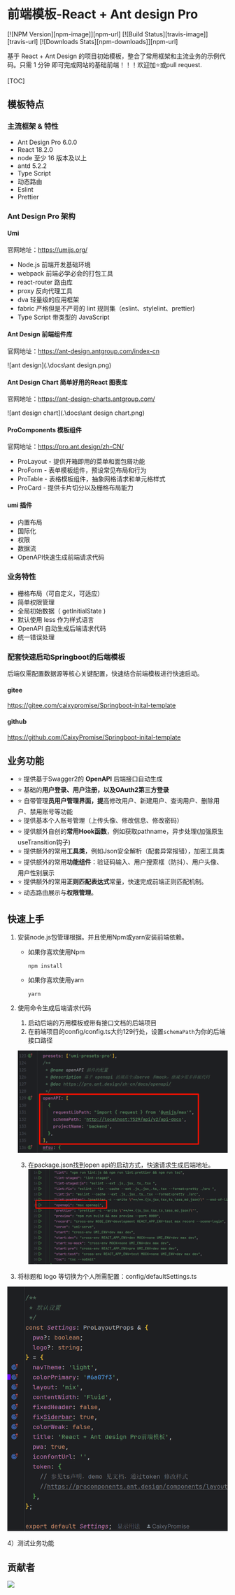 # 前端模板-React + Ant design Pro

[![NPM Version][npm-image]][npm-url]
[![Build Status][travis-image]][travis-url]
[![Downloads Stats][npm-downloads]][npm-url]



基于 React + Ant Design 的项目初始模板，整合了常用框架和主流业务的示例代码。只需 1 分钟 即可完成网站的基础前端！！！欢迎加:star:或pull request.

[TOC]

## 模板特点

### 主流框架 & 特性

+ Ant Design Pro 6.0.0
+ React 18.2.0
+ node 至少 16 版本及以上
+ antd 5.2.2
+ Type Script
+ 动态路由
+ Eslint
+ Prettier

### Ant Design Pro 架构

#### Umi

官网地址：https://umijs.org/

+ Node.js 前端开发基础环境
+ webpack 前端必学必会的打包工具
+ react-router 路由库
+ proxy 反向代理工具
+ dva 轻量级的应用框架
+ fabric 严格但是不严苛的 lint 规则集（eslint、stylelint、prettier)
+ Type Script 带类型的 JavaScript

#### Ant Design 前端组件库

官网地址：https://ant-design.antgroup.com/index-cn

![ant design](.\docs\ant design.png)

#### Ant Design Chart 简单好用的React 图表库

官网地址：https://ant-design-charts.antgroup.com/

![ant design chart](.\docs\ant design chart.png)

#### ProComponents 模板组件

官网地址：https://pro.ant.design/zh-CN/

+ ProLayout - 提供开箱即用的菜单和面包屑功能
+ ProForm - 表单模板组件，预设常见布局和行为
+ ProTable - 表格模板组件，抽象网格请求和单元格样式
+ ProCard - 提供卡片切分以及栅格布局能力

#### umi 插件

+ 内置布局
+ 国际化
+ 权限
+ 数据流
+ OpenAPI快速生成前端请求代码

### 业务特性

+ 栅格布局（可自定义，可适应）
+ 简单权限管理 
+ 全局初始数据（ getInitialState )
+ 默认使用 less 作为样式语言
+ OpenAPI 自动生成后端请求代码
+ 统一错误处理

### 配套快速启动Springboot的后端模板

后端仅需配置数据源等核心关键配置，快速结合前端模板进行快速启动。

#### gitee

https://gitee.com/caixypromise/Springboot-inital-template

#### github

https://github.com/CaixyPromise/Springboot-inital-template

## 业务功能

+ :star: 提供基于Swagger2的 **OpenAPI** 后端接口自动生成
+ :star: 基础的**用户登录、用户注册，以及OAuth2第三方登录**
+ :star: 自带管理**员用户管理界面，提**高修改用户、新建用户、查询用户、删除用户、禁用账号等功能
+ :star: 提供基本个人账号管理（上传头像、修改信息、修改密码）
+ :star: 提供额外自创的**常用Hook函数**，例如获取pathname，异步处理(加强原生useTransition钩子)
+ :star: 提供额外的常用**工具类**，例如Json安全解析（配套异常报错），加密工具类
+ :star: 提供额外的常用**功能组件**：验证码输入、用户搜索框（防抖）、用户头像、用户性别展示
+ :star: 提供额外的常用**正则匹配表达式**常量，快速完成前端正则匹配机制。
+ :star: 动态路由展示与**权限管理**。

## 快速上手

1. 安装node.js包管理根据。并且使用Npm或yarn安装前端依赖。

   - 如果你喜欢使用Npm

     ```shell
     npm install
     ```

   - 如果你喜欢使用yarn

     ```shell
     yarn
     ```

2. 使用命令生成后端请求代码

   1. 启动后端的万用模板或带有接口文档的后端项目
   2. 在前端项目的config/config.ts大约129行处，设置`schemaPath`为你的后端接口路径

   ![setting_openapi](.\docs\setting_openapi.png)

   3. 在package.json找到open api的启动方式，快速请求生成后端地址。
      ![query_openapi](.\docs\query_openapi.png)

3. 将标题和 logo 等切换为个人所需配置：config/defaultSettings.ts

![modify_title_logo](.\docs\modify_title_logo.png)

4）测试业务功能

## 贡献者

<a href="https://github.com/CaixyPromise/React-fronted-template/graphs/contributors">   <img src="https://contrib.rocks/image?repo=CaixyPromise/React-fronted-template" /> </a>

